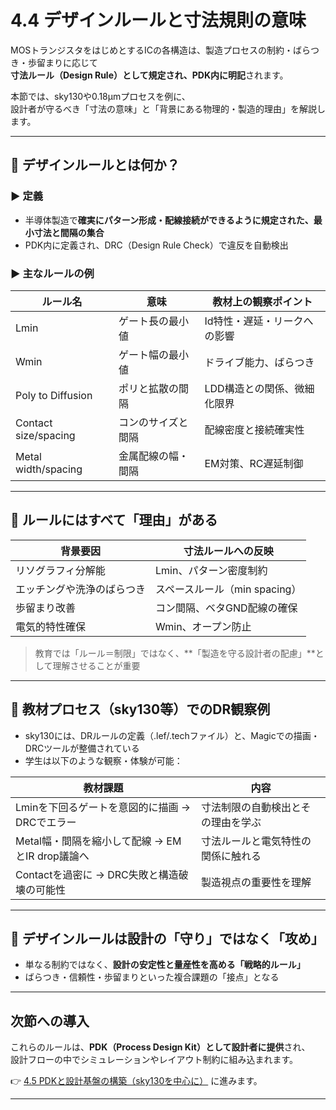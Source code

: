 # 4.4 デザインルールと寸法規則の意味

MOSトランジスタをはじめとするICの各構造は、製造プロセスの制約・ばらつき・歩留まりに応じて  
**寸法ルール（Design Rule）として規定され、PDK内に明記**されます。

本節では、sky130や0.18µmプロセスを例に、  
設計者が守るべき「寸法の意味」と「背景にある物理的・製造的理由」を解説します。

---

## 🧩 デザインルールとは何か？

### ▶ 定義
- 半導体製造で**確実にパターン形成・配線接続ができるように規定された、最小寸法と間隔の集合**
- PDK内に定義され、DRC（Design Rule Check）で違反を自動検出

### ▶ 主なルールの例

| ルール名 | 意味 | 教材上の観察ポイント |
|----------|------|----------------------|
| Lmin | ゲート長の最小値 | Id特性・遅延・リークへの影響 |
| Wmin | ゲート幅の最小値 | ドライブ能力、ばらつき |
| Poly to Diffusion | ポリと拡散の間隔 | LDD構造との関係、微細化限界 |
| Contact size/spacing | コンのサイズと間隔 | 配線密度と接続確実性 |
| Metal width/spacing | 金属配線の幅・間隔 | EM対策、RC遅延制御 |

---

## 🧠 ルールにはすべて「理由」がある

| 背景要因 | 寸法ルールへの反映 |
|----------|--------------------|
| リソグラフィ分解能 | Lmin、パターン密度制約 |
| エッチングや洗浄のばらつき | スペースルール（min spacing） |
| 歩留まり改善 | コン間隔、ベタGND配線の確保 |
| 電気的特性確保 | Wmin、オープン防止 |

> 教育では「ルール＝制限」ではなく、**「製造を守る設計者の配慮」**として理解させることが重要

---

## 🧪 教材プロセス（sky130等）でのDR観察例

- sky130には、DRルールの定義（.lef/.techファイル）と、Magicでの描画・DRCツールが整備されている
- 学生は以下のような観察・体験が可能：

| 教材課題 | 内容 |
|----------|------|
| Lminを下回るゲートを意図的に描画 → DRCでエラー | 寸法制限の自動検出とその理由を学ぶ |
| Metal幅・間隔を縮小して配線 → EMとIR drop議論へ | 寸法ルールと電気特性の関係に触れる |
| Contactを過密に → DRC失敗と構造破壊の可能性 | 製造視点の重要性を理解 |

---

## 📘 デザインルールは設計の「守り」ではなく「攻め」

- 単なる制約ではなく、**設計の安定性と量産性を高める「戦略的ルール」**
- ばらつき・信頼性・歩留まりといった複合課題の「接点」となる

---

## 次節への導入

これらのルールは、**PDK（Process Design Kit）として設計者に提供**され、  
設計フローの中でシミュレーションやレイアウト制約に組み込まれます。

👉 [4.5 PDKと設計基盤の構築（sky130を中心に）](4.5_pdk_and_design_infra.md) に進みます。

---
